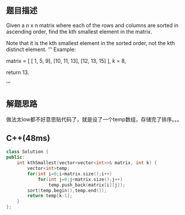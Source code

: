 ## 题目描述
Given a n x n matrix where each of the rows and columns are sorted in ascending order, find the kth smallest element in the matrix.

Note that it is the kth smallest element in the sorted order, not the kth distinct element. 
‘’‘
Example:

matrix = [
   [ 1,  5,  9],
   [10, 11, 13],
   [12, 13, 15]
],
k = 8,

return 13.

’‘’
## 解题思路
做法太low都不好意思贴代码了，就是设了一个temp数组，存储完了排序。。。
## C++(48ms)
```cpp
class Solution {
public:
    int kthSmallest(vector<vector<int>>& matrix, int k) {
        vector<int>temp;
        for(int i=0;i<matrix.size();i++)
            for(int j=0;j<matrix.size();j++)
                temp.push_back(matrix[i][j]);
        sort(temp.begin(),temp.end());
        return temp[k-1];
    }
};

